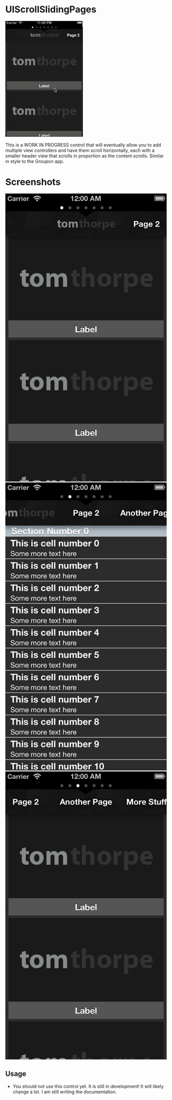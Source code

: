 UIScrollSlidingPages
=========================

![Screenshot](Screenshots/uiscrollslidingpages.gif)

This is a WORK IN PROGRESS control that will eventually allow you to add multiple view controllers and have them scroll horizontally, each with a smaller header view that scrolls in proportion as the content scrolls. Similar in style to the Groupon app.

Screenshots
=========================
![Screenshot](Screenshots/1.png)
![Screenshot](Screenshots/2.png)
![Screenshot](Screenshots/3.png)

Usage
---
* You should not use this control yet. It is still in development! It will likely change a lot. I am still writing the documentation.


